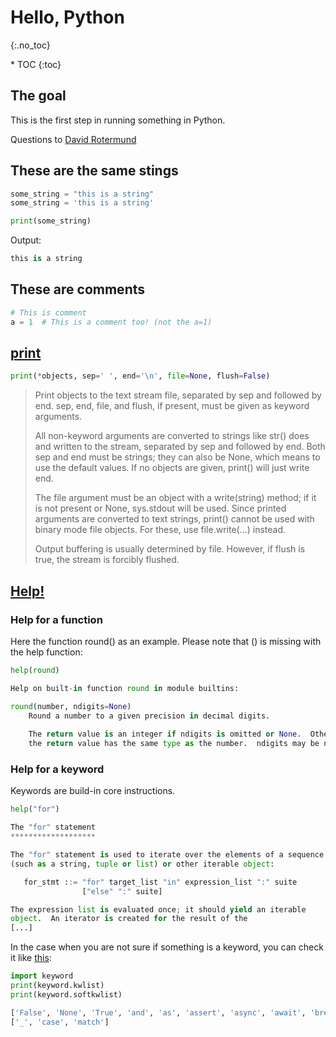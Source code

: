 # Hello, Python
{:.no_toc}

<nav markdown="1" class="toc-class">
* TOC
{:toc}
</nav>

## The goal

This is the first step in running something in Python.

Questions to [David Rotermund](mailto:davrot@uni-bremen.de)

## These are the same stings

```python
some_string = "this is a string"
some_string = 'this is a string'
```

```python
print(some_string)​
```

Output: 

```python
this is a string​
```

## These are comments

```python
# This is comment​
a = 1  # This is a comment too! (not the a=1)​
```

## [print](https://docs.python.org/3/library/functions.html#print​)

```python
print(*objects, sep=' ', end='\n', file=None, flush=False)
```

> Print objects to the text stream file, separated by sep and followed by end. sep, end, file, and flush, if present, must be given as keyword arguments.
>
> All non-keyword arguments are converted to strings like str() does and written to the stream, separated by sep and followed by end. Both sep and end must be strings; they can also be None, which means to use the default values. If no objects are given, print() will just write end.
> 
> The file argument must be an object with a write(string) method; if it is not present or None, sys.stdout will be used. Since printed arguments are converted to text strings, print() cannot be used with binary mode file objects. For these, use file.write(...) instead.
>
> Output buffering is usually determined by file. However, if flush is true, the stream is forcibly flushed.

## [Help!](https://docs.python.org/3/library/functions.html#help)

### Help for a function 

Here the function round() as an example. Please note that () is missing with the help function:

```python
help(round)
```

```python
Help on built-in function round in module builtins:

round(number, ndigits=None)
    Round a number to a given precision in decimal digits.
    
    The return value is an integer if ndigits is omitted or None.  Otherwise
    the return value has the same type as the number.  ndigits may be negative.
```

### Help for a keyword 

Keywords are build-in core instructions. 

```python
help("for")
```

```python
The "for" statement
*******************

The "for" statement is used to iterate over the elements of a sequence
(such as a string, tuple or list) or other iterable object:

   for_stmt ::= "for" target_list "in" expression_list ":" suite
                ["else" ":" suite]

The expression list is evaluated once; it should yield an iterable
object.  An iterator is created for the result of the
[...]
```

In the case when you are not sure if something is a keyword, you can check it like [this](https://docs.python.org/3/library/keyword.html):

```python
import keyword
print(keyword.kwlist)
print(keyword.softkwlist)
```

```python
['False', 'None', 'True', 'and', 'as', 'assert', 'async', 'await', 'break', 'class', 'continue', 'def', 'del', 'elif', 'else', 'except', 'finally', 'for', 'from', 'global', 'if', 'import', 'in', 'is', 'lambda', 'nonlocal', 'not', 'or', 'pass', 'raise', 'return', 'try', 'while', 'with', 'yield']
['_', 'case', 'match']
```

